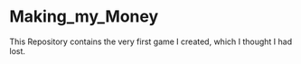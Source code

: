 # Making_my_Money
This Repository contains the very first game I created, which I thought I had lost.
